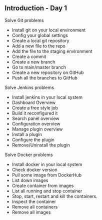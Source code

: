 ## Introduction - Day 1

Solve Git problems
- Install git on your local environment
- Config your global settings
- Create a local git repository
- Add a new file to the repo
- Add the file to the staging environment
- Create a commit
- Create a new branch
- Go to main/master branch
- Create a new repository on GitHub
- Push all the branches to GitHub


Solve Jenkins problems
- Install jenkins in your local system
- Dashboard Overview
- Create a free style job
- Build it reconfigured it
- Search panel overview
- Configuration overview
- Manage plugin overview
- Install a plugin
- Configure the plugin
- Remove/Uninstall the plugin


Solve Docker problems
- Install docker in your local system
- Check docker version
- Pull some image from DockerHub
- List down images
- Create container from images
- List all running and stop container
- Stop, start, restart and kill the containers.
- Inspect the container
- Remove all containers
- Remove all images



